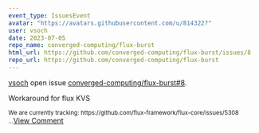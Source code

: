 ```yaml
---
event_type: IssuesEvent
avatar: "https://avatars.githubusercontent.com/u/814322?"
user: vsoch
date: 2023-07-05
repo_name: converged-computing/flux-burst
html_url: https://github.com/converged-computing/flux-burst/issues/8
repo_url: https://github.com/converged-computing/flux-burst
---
```


<a href='https://github.com/vsoch' target='_blank'>vsoch</a> open issue <a href='https://github.com/converged-computing/flux-burst/issues/8' target='_blank'>converged-computing/flux-burst#8</a>.

<p>Workaround for flux KVS</p><small>We are currently tracking: https://github.com/flux-framework/flux-core/issues/5308...</small><a href='https://github.com/converged-computing/flux-burst/issues/8' target='_blank'>View Comment</a>